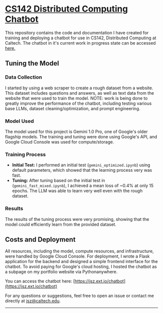 # [CS142 Distributed Computing Chatbot](https://jsz.ext.io/chatbot)

This repository contains the code and documentation I have created for training and deploying a chatbot for use in CS142, Distributed Computing at Caltech. The chatbot in it's current work in progress state can be accessed [here.](https://jsz.ext.io/chatbot)
## Tuning the Model

### Data Collection
I started by using a web scraper to create a rough dataset from a website. This dataset includes questions and answers, as well as text data from the website that were used to train the model. NOTE: work is being done to greatly improve the performance of the chatbot, including testing various base LLMs, dataset cleaning/optimization, and prompt engineering.

### Model Used
The model used for this project is Gemini 1.0 Pro, one of Google's older flagship models. The training and tuning were done using Google's API, and Google Cloud Console was used for compute/storage. 

### Training Process
- **Initial Test:** I performed an initial test (`gemini_optimized.ipynb`) using default parameters, which showed that the learning process very was fast.
- **Tuning:** After tuning based on the initial test in (`gemini_fast_mixed.ipynb`), I achieved a mean loss of ~0.4% at only 15 epochs. The LLM was able to learn very well even with the rough dataset.

### Results
The results of the tuning process were very promising, showing that the model could efficiently learn from the provided dataset.

## Costs and Deployment

All resources, including the model, compute resources, and infrastructure, were handled by Google Cloud Console. For deployment, I wrote a Flask application for the backend and designed a simple frontend interface for the chatbot. To avoid paying for Google's cloud hosting, I hosted the chatbot as a subpage on my portfolio website via Pythonanywhere.

You can access the chatbot here: [https://jsz.ext.io/chatbot](https://jsz.ext.io/chatbot)


For any questions or suggestions, feel free to open an issue or contact me directly at [jsz@caltech.edu](mailto:jsz@caltech.edu).

---

